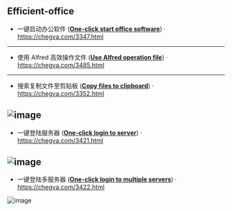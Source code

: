## Efficient-office
- 一键启动办公软件 ([**One-click start office software**](/one-click-start-software)) · https://chegva.com/3347.html 
---
- 使用 Alfred 高效操作文件 ([**Use Alfred operation file**](/file-operation)) · https://chegva.com/3485.html
---
- 搜索复制文件至剪贴板 ([**Copy files to clipboard**](/copy-files-to-clipboard)) · https://chegva.com/3352.html

![image](https://github.com/anzhihe/Efficient-office/blob/master/copy-files-to-clipboard/File-Copy-demo.gif)
---
- 一键登陆服务器 ([**One-click login to server**](/one-click-login-server)) · https://chegva.com/3421.html

![image](https://github.com/anzhihe/Efficient-office/blob/master/one-click-login-server/Alfred-Server-demo.gif)
---
- 一键登陆多服务器 ([**One-click login to multiple servers**](/login-multiple-servers)) · https://chegva.com/3422.html

![image](https://github.com/anzhihe/Efficient-office/blob/master/login-multiple-servers/Login-Multiple-Servers.gif)
